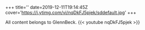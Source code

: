 +++
title=''
date=2019-12-11T19:14:45Z
cover='https://i.ytimg.com/vi/nqDkFJ5pjek/sddefault.jpg'
+++

All content belongs to GlennBeck.
{{< youtube nqDkFJ5pjek >}}
